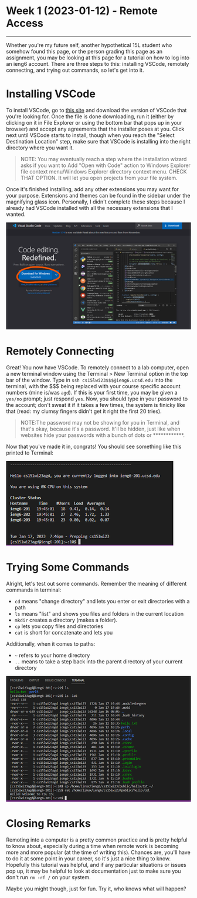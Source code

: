 # Week 1 (2023-01-12) - Remote Access

---


Whether you're my future self, another hypothetical 15L student who somehow found this page, or the person grading this page as an assignment, you may be looking at this page for a tutorial on how to log into an ieng6 account. There are three steps to this: installing VSCode, remotely connecting, and trying out commands, so let's get into it.

# Installing VSCode

To install VSCode, go to [this site](https://code.visualstudio.com/) and download the version of VSCode that you're looking for. Once the file is done downloading, run it (either by clicking on it in File Explorer or using the bottom bar that pops up in your browser) and accept any agreements that the installer poses at you. Click next until VSCode starts to install, though when you reach the "Select Destination Location" step, make sure that VSCode is installing into the right directory where you want it.

> NOTE: You may eventually reach a step where the installation wizard asks if you want to Add "Open with Code" action to Windows Explorer file context menu/Windows Explorer directory context menu. CHECK THAT OPTION. It will let you open projects from your file system.

Once it's finished installing, add any other extensions you may want for your purpose. Extensions and themes can be found in the sidebar under the magnifying glass icon. Personally, I didn't complete these steps because I already had VSCode installed with all the necessary extensions that I wanted.

![Image](downloadingvscode.png)

# Remotely Connecting

Great! You now have VSCode. To remotely connect to a lab computer, open a new terminal window using the Terminal > New Terminal option in the top bar of the window. Type in `ssh cs15lwi23$$$@ieng6.ucsd.edu` into the terminal, with the $$$ being replaced with your course specific account numbers (mine is/was `agd`). If this is your first time, you may be given a `yes/no` prompt; just respond `yes`. Now, you should type in your password to the account; don't sweat it if it takes a few times, the system is finicky like that (read: my clumsy fingers didn't get it right the first 20 tries). 

> NOTE:The password may not be showing for you in Terminal, and that's okay, because it's a password. It'll be hidden, just like when websites hide your passwords with a bunch of dots or \*\*\*\*\*\*\*\*\*\*\*\*.

Now that you've made it in, congrats! You should see something like this printed to Terminal:

![Image](terminal.png)

# Trying Some Commands

Alright, let's test out some commands. Remember the meaning of different commands in terminal: 

* `cd` means "change directory" and lets you enter or exit directories with a path 
* `ls` means "list" and shows you files and folders in the current location
* `mkdir` creates a directory (makes a folder).
* `cp` lets you copy files and directories
* `cat` is short for concatenate and lets you 

Additionally, when it comes to paths:

* `~` refers to your home directory
* `..` means to take a step back into the parent directory of your current directory

![Image](commandsexample.png)

# Closing Remarks

Remoting into a computer is a pretty common practice and is pretty helpful to know about, especially during a time when remote work is becoming more and more popular (at the time of writing this). Chances are, you'll have to do it at some point in your career, so it's just a nice thing to know. Hopefully this tutorial was helpful, and if any particular situations or issues pop up, it may be helpful to look at documentation just to make sure you don't run `rm -rf /` on your system.

Maybe you might though, just for fun. Try it, who knows what will happen?
